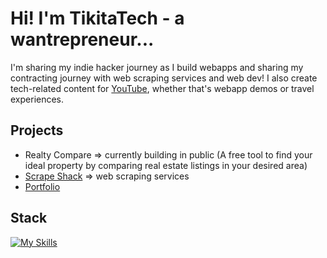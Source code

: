 # Hi! I'm TikitaTech - a wantrepreneur...
I'm sharing my indie hacker journey as I build webapps and sharing my contracting journey with web scraping services and web dev! I also create tech-related content for [YouTube](https://www.youtube.com/@TikitaTech), whether that's webapp demos or travel experiences.

## Projects
- Realty Compare => currently building in public (A free tool to find your ideal property by comparing real estate listings in your desired area)
- [Scrape Shack](https://scrapeshack.com) => web scraping services
- [Portfolio](https://tikitatech.xyz)

## Stack
[![My Skills](https://skillicons.dev/icons?i=ts,react,tailwindcss,supabase,linux,arch,vite,bun,docker,kubernetes,figma,neovim,regex,express)](https://skillicons.dev)

